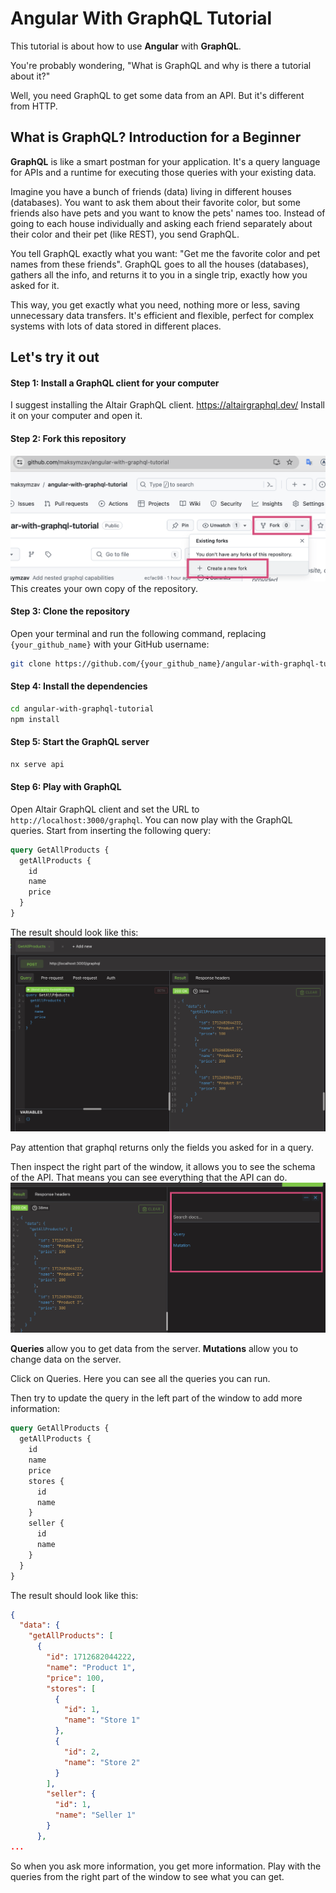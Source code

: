 # Angular With GraphQL Tutorial

This tutorial is about how to use **Angular** with **GraphQL**.

You're probably wondering, "What is GraphQL and why is there a tutorial about it?"

Well, you need GraphQL to get some data from an API. But it's different from HTTP.

## What is GraphQL? Introduction for a Beginner

**GraphQL** is like a smart postman for your application. It's a query language for APIs and a runtime for executing those queries with your existing data.

Imagine you have a bunch of friends (data) living in different houses (databases). You want to ask them about their favorite color, but some friends also have pets and you want to know the pets' names too. Instead of going to each house individually and asking each friend separately about their color and their pet (like REST), you send GraphQL.

You tell GraphQL exactly what you want: "Get me the favorite color and pet names from these friends". GraphQL goes to all the houses (databases), gathers all the info, and returns it to you in a single trip, exactly how you asked for it.

This way, you get exactly what you need, nothing more or less, saving unnecessary data transfers. It's efficient and flexible, perfect for complex systems with lots of data stored in different places.

## Let's try it out

#### Step 1: Install a GraphQL client for your computer

I suggest installing the Altair GraphQL client. https://altairgraphql.dev/
Install it on your computer and open it.

#### Step 2: Fork this repository
![screehshot_from_github](images/fork.png)
This creates your own copy of the repository.

#### Step 3: Clone the repository

Open your terminal and run the following command, replacing `{your_github_name}` with your GitHub username:

```bash
git clone https://github.com/{your_github_name}/angular-with-graphql-tutorial.git
```

#### Step 4: Install the dependencies

```bash
cd angular-with-graphql-tutorial
npm install
```

#### Step 5: Start the GraphQL server

```bash
nx serve api
```

#### Step 6: Play with GraphQL

Open Altair GraphQL client and set the URL to `http://localhost:3000/graphql`. You can now play with the GraphQL queries.
Start from inserting the following query:

```graphql
query GetAllProducts {
  getAllProducts {
    id
    name
    price
  }
}
```

The result should look like this:
![](images/graphql-result-1.png)

Pay attention that graphql returns only the fields you asked for in a query.

Then inspect the right part of the window, it allows you to see the schema of the API.
That means you can see everything that the API can do.
![](images/graphql-result-2.png)

**Queries** allow you to get data from the server.
**Mutations** allow you to change data on the server.

Click on Queries. Here you can see all the queries you can run.

Then try to update the query in the left part of the window to add more information:

```graphql
query GetAllProducts {
  getAllProducts {
    id
    name
    price
    stores {
      id
      name
    }
    seller {
      id
      name
    }
  }
}
```

The result should look like this:
```json
{
  "data": {
    "getAllProducts": [
      {
        "id": 1712682044222,
        "name": "Product 1",
        "price": 100,
        "stores": [
          {
            "id": 1,
            "name": "Store 1"
          },
          {
            "id": 2,
            "name": "Store 2"
          }
        ],
        "seller": {
          "id": 1,
          "name": "Seller 1"
        }
      },
...
```
So when you ask more information, you get more information.
Play with the queries from the right part of the window to see what you can get.
